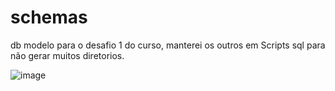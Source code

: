 # schemas
db modelo para o desafio 1 do curso, manterei os outros em Scripts sql para não gerar muitos diretorios.

![image](https://github.com/user-attachments/assets/6895caf6-74ba-45d3-8c2e-1359cf949e73)
